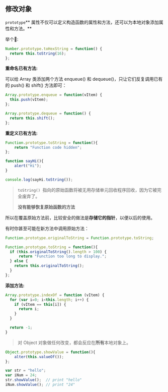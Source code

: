 ## 修改对象

`prototype`** 属性不仅可以定义构造函数的属性和方法，还可以为本地对象添加属性和方法。**

举个🌰:

```js
Number.prototype.toHexString = function() {
  return this.toString(16);
};
```

**重命名已有方法:**

可以给 Array 类添加两个方法 enqueue\(\) 和 dequeue\(\)，只让它们反复调用已有的 push\(\) 和 shift\(\) 方法即可：

```js
Array.prototype.enqueue = function(vItem) {
  this.push(vItem);
};

Array.prototype.dequeue = function() {
  return this.shift();
};
```

**重定义已有方法:**

```js
Function.prototype.toString = function(){
    return "Function code hidden";
};

function sayHi(){
    alert("Hi");
}

console.log(sayHi.toString());
```



> `toString() `指向的原始函数将被无用存储单元回收程序回收，因为它被完全废弃了。
>
> **没有能够恢复原始函数的方法**

所以在覆盖原始方法前，比较安全的做法是**存储它的指针**，以便以后的使用。

有时你甚至可能在新方法中调用原始方法：

```js
Function.prototype.originalToString = Function.prototype.toString;

Function.prototype.toString = function(){
  if (this.originalToString().length > 100) {
      return "Function too long to display.";
  } else {
    return this.originalToString();
  }    
};
```

**添加方法:**

```js
Array.prototype.indexOf = function (vItem) {
  for (var i=0; i<this.length; i++) {
    if (vItem == this[i]) {
      return i;
    }
  }

  return -1;
}
```

> 对 Object 对象做任何改变，都会反应在**所有**本地对象上。

```js
Object.prototype.showValue = function(){
    alter(this.valueOf());
};

var str = "hello";
var iNum = 24;
str.showValue();  // print "hello"
iNum.showValue(); // print "24"
```




